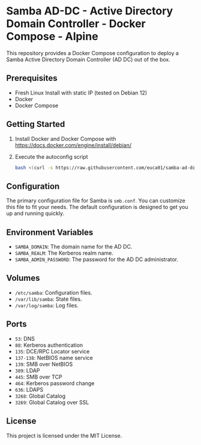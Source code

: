 # Samba AD-DC - Active Directory Domain Controller - Docker Compose - Alpine

This repository provides a Docker Compose configuration to deploy a Samba Active Directory Domain Controller (AD DC) out of the box.

## Prerequisites

- Fresh Linux Install with static IP (tested on Debian 12)
- Docker
- Docker Compose

## Getting Started

1. Install Docker and Docker Compose with https://docs.docker.com/engine/install/debian/

2. Execute the autoconfig script
    ```sh
    bash <(curl -s https://raw.githubusercontent.com/euca01/samba-ad-dc/main/autoconfig.sh)
    ```

## Configuration

The primary configuration file for Samba is `smb.conf`. You can customize this file to fit your needs. The default configuration is designed to get you up and running quickly.

## Environment Variables

- `SAMBA_DOMAIN`: The domain name for the AD DC.
- `SAMBA_REALM`: The Kerberos realm name.
- `SAMBA_ADMIN_PASSWORD`: The password for the AD DC administrator.

## Volumes

- `/etc/samba`: Configuration files.
- `/var/lib/samba`: State files.
- `/var/log/samba`: Log files.

## Ports

- `53`: DNS
- `88`: Kerberos authentication
- `135`: DCE/RPC Locator service
- `137-138`: NetBIOS name service
- `139`: SMB over NetBIOS
- `389`: LDAP
- `445`: SMB over TCP
- `464`: Kerberos password change
- `636`: LDAPS
- `3268`: Global Catalog
- `3269`: Global Catalog over SSL

## License

This project is licensed under the MIT License.